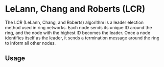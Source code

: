 # LeLann, Chang and Roberts (LCR)
The LCR (LeLann, Chang, and Roberts) algorithm is a leader election method used in ring networks. Each node sends its unique ID around the ring, and the node with the highest ID becomes the leader. Once a node identifies itself as the leader, it sends a termination message around the ring to inform all other nodes.

## Usage
